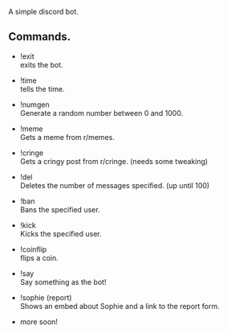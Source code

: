 A simple discord bot.
## Commands.  
* !exit  
exits the bot.  
* !time  
tells the time.  
* !numgen  
Generate a random number between 0 and 1000.  
* !meme  
Gets a meme from r/memes.  
* !cringe  
Gets a cringy post from r/cringe. (needs some tweaking)
* !del  
Deletes the number of messages specified. (up until 100)
* !ban  
Bans the specified user.  
* !kick  
Kicks the specified user.  
* !coinflip  
flips a coin.  
* !say  
Say something as the bot!  
* !sophie (report)  
Shows an embed about Sophie and a link to the report form.  
  
* more soon!  
